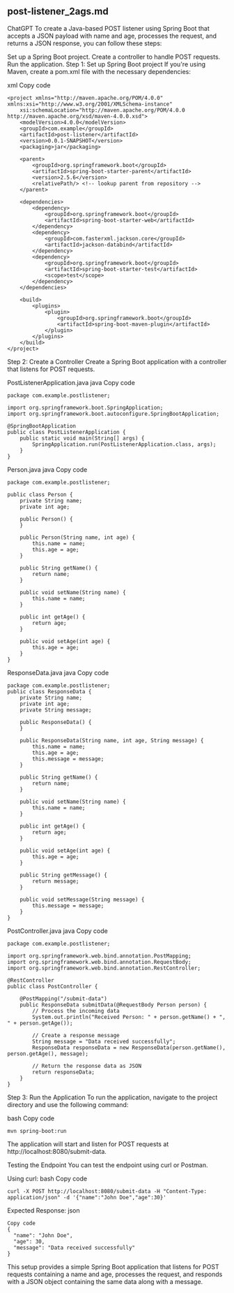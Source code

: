 
## post-listener_2ags.md

ChatGPT
To create a Java-based POST listener using Spring Boot that accepts a JSON payload with name and age, processes the request, and returns a JSON response, you can follow these steps:

Set up a Spring Boot project.
Create a controller to handle POST requests.
Run the application.
Step 1: Set up Spring Boot project
If you're using Maven, create a pom.xml file with the necessary dependencies:

xml
Copy code
```
<project xmlns="http://maven.apache.org/POM/4.0.0" xmlns:xsi="http://www.w3.org/2001/XMLSchema-instance"
    xsi:schemaLocation="http://maven.apache.org/POM/4.0.0 http://maven.apache.org/xsd/maven-4.0.0.xsd">
    <modelVersion>4.0.0</modelVersion>
    <groupId>com.example</groupId>
    <artifactId>post-listener</artifactId>
    <version>0.0.1-SNAPSHOT</version>
    <packaging>jar</packaging>

    <parent>
        <groupId>org.springframework.boot</groupId>
        <artifactId>spring-boot-starter-parent</artifactId>
        <version>2.5.6</version>
        <relativePath/> <!-- lookup parent from repository -->
    </parent>

    <dependencies>
        <dependency>
            <groupId>org.springframework.boot</groupId>
            <artifactId>spring-boot-starter-web</artifactId>
        </dependency>
        <dependency>
            <groupId>com.fasterxml.jackson.core</groupId>
            <artifactId>jackson-databind</artifactId>
        </dependency>
        <dependency>
            <groupId>org.springframework.boot</groupId>
            <artifactId>spring-boot-starter-test</artifactId>
            <scope>test</scope>
        </dependency>
    </dependencies>

    <build>
        <plugins>
            <plugin>
                <groupId>org.springframework.boot</groupId>
                <artifactId>spring-boot-maven-plugin</artifactId>
            </plugin>
        </plugins>
    </build>
</project>
```
Step 2: Create a Controller
Create a Spring Boot application with a controller that listens for POST requests.

PostListenerApplication.java
java
Copy code
```
package com.example.postlistener;

import org.springframework.boot.SpringApplication;
import org.springframework.boot.autoconfigure.SpringBootApplication;

@SpringBootApplication
public class PostListenerApplication {
    public static void main(String[] args) {
        SpringApplication.run(PostListenerApplication.class, args);
    }
}
```
Person.java
java
Copy code
```
package com.example.postlistener;

public class Person {
    private String name;
    private int age;

    public Person() {
    }

    public Person(String name, int age) {
        this.name = name;
        this.age = age;
    }

    public String getName() {
        return name;
    }

    public void setName(String name) {
        this.name = name;
    }

    public int getAge() {
        return age;
    }

    public void setAge(int age) {
        this.age = age;
    }
}
```
ResponseData.java
java
Copy code

```
package com.example.postlistener;
public class ResponseData {
    private String name;
    private int age;
    private String message;

    public ResponseData() {
    }

    public ResponseData(String name, int age, String message) {
        this.name = name;
        this.age = age;
        this.message = message;
    }

    public String getName() {
        return name;
    }

    public void setName(String name) {
        this.name = name;
    }

    public int getAge() {
        return age;
    }

    public void setAge(int age) {
        this.age = age;
    }

    public String getMessage() {
        return message;
    }

    public void setMessage(String message) {
        this.message = message;
    }
}
```

PostController.java
java
Copy code
```
package com.example.postlistener;

import org.springframework.web.bind.annotation.PostMapping;
import org.springframework.web.bind.annotation.RequestBody;
import org.springframework.web.bind.annotation.RestController;

@RestController
public class PostController {

    @PostMapping("/submit-data")
    public ResponseData submitData(@RequestBody Person person) {
        // Process the incoming data
        System.out.println("Received Person: " + person.getName() + ", " + person.getAge());

        // Create a response message
        String message = "Data received successfully";
        ResponseData responseData = new ResponseData(person.getName(), person.getAge(), message);

        // Return the response data as JSON
        return responseData;
    }
}
```

Step 3: Run the Application
To run the application, navigate to the project directory and use the following command:

bash
Copy code
```
mvn spring-boot:run
```

The application will start and listen for POST requests at http://localhost:8080/submit-data.

Testing the Endpoint
You can test the endpoint using curl or Postman.

Using curl:
bash
Copy code
```
curl -X POST http://localhost:8080/submit-data -H "Content-Type: application/json" -d '{"name":"John Doe","age":30}'
```

Expected Response:
json

```
Copy code
{
  "name": "John Doe",
  "age": 30,
  "message": "Data received successfully"
}
```

This setup provides a simple Spring Boot application that listens for POST requests containing a name and age, processes the request, and responds with a JSON object containing the same data along with a message.

